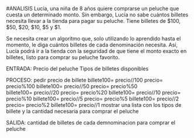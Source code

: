 #ANALISIS
Lucía, una niña de 8 años quiere comprarse un peluche que cuesta un determinado monto. Sin embargo, Lucía no sabe cuántos billetes necesita llevar a la tienda para pagar su peluche. Tiene billetes de $100, $50, $20, $10, $5 y $1.

Se necesita crear un algoritmo que, solo utilizando lo aprendido hasta el momento, le diga cuántos billetes de cada denominación necesita. Así, Lucía podrá ir a la tienda con la seguridad de que tiene el monto exacto en billetes, listo para comprar su peluche favorito.

ENTRADA:
Precio del peluche
Tipos de billetes disponibles

PROCESO:
pedir precio de billete
billete100= precio//100
precio= precio%100
billete100= precio//50
precio= precio%50   
billete100= precio//20
precio= precio%20
billete100= precio//10
precio= precio%10
billete100= precio//5
precio= precio%5
billete100= precio//2
precio= precio%2
billete100= precio//1
mostrar una lista con los tipos de billete y la cantidad necesaria para comprar el peluche

SALIDA:
cantidad de billetes de cada demnominacion para comprar el peluche 